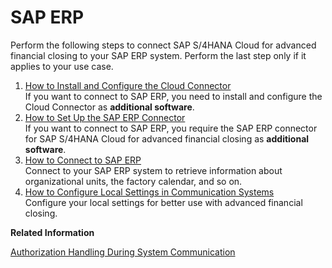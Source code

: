 <!-- loio7b85121d4aef4e9f9e0f577129625f8d -->

# SAP ERP

Perform the following steps to connect SAP S/4HANA Cloud for advanced financial closing to your SAP ERP system. Perform the last step only if it applies to your use case.

1.  [How to Install and Configure the Cloud Connector](How_to_Install_and_Configure_the_Cloud_Connector_3d19a8a.md "If you want to connect to SAP ERP, you need to install and
		configure the Cloud Connector as additional software.")  
If you want to connect to SAP ERP, you need to install and configure the Cloud Connector as **additional software**.
2.  [How to Set Up the SAP ERP Connector](How_to_Set_Up_the_SAP_ERP_Connector_b139d1e.md "If you want to connect to SAP ERP, you require the SAP ERP connector for SAP
                                                  S/4HANA Cloud for advanced financial
                                                  closing as
			additional software.")  
If you want to connect to SAP ERP, you require the SAP ERP connector for SAP S/4HANA Cloud for advanced financial closing as **additional software**.
3.  [How to Connect to SAP ERP](How_to_Connect_to_SAP_ERP_e11be48.md "Connect to your SAP ERP
		system to retrieve information about organizational units, the factory calendar, and so
		on.")  
Connect to your SAP ERP system to retrieve information about organizational units, the factory calendar, and so on.
4.  [How to Configure Local Settings in Communication Systems](How_to_Configure_Local_Settings_in_Communication_Systems_3e2c737.md "Configure your local settings for better use with advanced financial
                                                closing.")  
Configure your local settings for better use with advanced financial closing.

**Related Information**  


[Authorization Handling During System Communication](../Security/Authorization_Handling_During_System_Communication_c310348.md "Authorization handling during communication with an on-premise system.")

